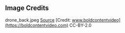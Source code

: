 ## Image Credits
drone_back.jpeg [Source](https://www.flickr.com/photos/131794563@N05/18258683505/in/photolist-tPswu2-nydPZj-d3zebG-d3zb9G-6Mu1D7-nAe2CJ-d3zbKU-6Mu1vm-d3zev9-sSBrQn-6i4JTC-sSBpxX-tPsa5i-6Q65xz-tx1fbn-pAt7Qe-d3zdc9-d3zcHG-d3ze51-d3zaZu-d3zaKq-d3zb4E-VWuHac-twRTNL-VTfaSu-d3zcDm-twZKGi-2FapAC-mWwT3n-ba5fDa-6Mu1Mo-niXUgd-UUv4Vx-nupg5r-d3zdWf-pKsTgQ-W92Gwp-ba5fxF-eqWrHW-nJRW37-d3zaWm-pv7T4k-9z3Fx3-niXWHL-dnJ1d1-mWxdQg-d3zbBw-nLPo9s-p3hABH-pMCtcS/) [Credit: www.boldcontentvideo](https://boldcontentvideo.com) CC-BY-2.0

